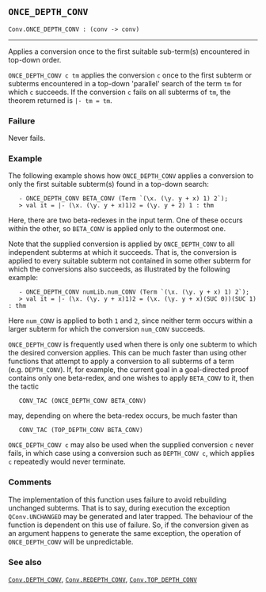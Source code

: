 ## `ONCE_DEPTH_CONV`

``` hol4
Conv.ONCE_DEPTH_CONV : (conv -> conv)
```

------------------------------------------------------------------------

Applies a conversion once to the first suitable sub-term(s) encountered
in top-down order.

`ONCE_DEPTH_CONV c tm` applies the conversion `c` once to the first
subterm or subterms encountered in a top-down 'parallel' search of the
term `tm` for which `c` succeeds. If the conversion `c` fails on all
subterms of `tm`, the theorem returned is `|- tm = tm`.

### Failure

Never fails.

### Example

The following example shows how `ONCE_DEPTH_CONV` applies a conversion
to only the first suitable subterm(s) found in a top-down search:

``` hol4
   - ONCE_DEPTH_CONV BETA_CONV (Term `(\x. (\y. y + x) 1) 2`);
   > val it = |- (\x. (\y. y + x)1)2 = (\y. y + 2) 1 : thm
```

Here, there are two beta-redexes in the input term. One of these occurs
within the other, so `BETA_CONV` is applied only to the outermost one.

Note that the supplied conversion is applied by `ONCE_DEPTH_CONV` to all
independent subterms at which it succeeds. That is, the conversion is
applied to every suitable subterm not contained in some other subterm
for which the conversions also succeeds, as illustrated by the following
example:

``` hol4
   - ONCE_DEPTH_CONV numLib.num_CONV (Term `(\x. (\y. y + x) 1) 2`);
   > val it = |- (\x. (\y. y + x)1)2 = (\x. (\y. y + x)(SUC 0))(SUC 1) : thm
```

Here `num_CONV` is applied to both `1` and `2`, since neither term
occurs within a larger subterm for which the conversion `num_CONV`
succeeds.

`ONCE_DEPTH_CONV` is frequently used when there is only one subterm to
which the desired conversion applies. This can be much faster than using
other functions that attempt to apply a conversion to all subterms of a
term (e.g. `DEPTH_CONV`). If, for example, the current goal in a
goal-directed proof contains only one beta-redex, and one wishes to
apply `BETA_CONV` to it, then the tactic

``` hol4
   CONV_TAC (ONCE_DEPTH_CONV BETA_CONV)
```

may, depending on where the beta-redex occurs, be much faster than

``` hol4
   CONV_TAC (TOP_DEPTH_CONV BETA_CONV)
```

`ONCE_DEPTH_CONV c` may also be used when the supplied conversion `c`
never fails, in which case using a conversion such as `DEPTH_CONV c`,
which applies `c` repeatedly would never terminate.

### Comments

The implementation of this function uses failure to avoid rebuilding
unchanged subterms. That is to say, during execution the exception
`QConv.UNCHANGED` may be generated and later trapped. The behaviour of
the function is dependent on this use of failure. So, if the conversion
given as an argument happens to generate the same exception, the
operation of `ONCE_DEPTH_CONV` will be unpredictable.

### See also

[`Conv.DEPTH_CONV`](#Conv.DEPTH_CONV),
[`Conv.REDEPTH_CONV`](#Conv.REDEPTH_CONV),
[`Conv.TOP_DEPTH_CONV`](#Conv.TOP_DEPTH_CONV)
